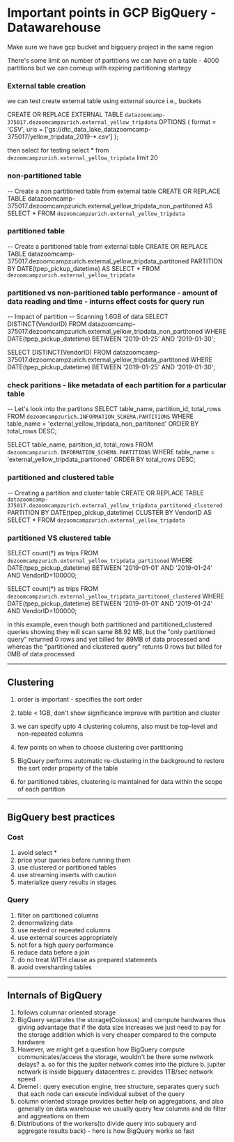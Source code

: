 # Important points in GCP BigQuery - Datawarehouse

Make sure we have gcp bucket and bigquery project in the same region

There's some limit on number of partitions we can have on a table - 4000 partitions but we can comeup with expiring partitioning startegy

### External table creation
we can test create external table using external source i.e., buckets


CREATE OR REPLACE EXTERNAL TABLE `datazoomcamp-375017.dezoomcampzurich.external_yellow_tripdata`
OPTIONS (
  format = 'CSV',
  uris = ['gs://dtc_data_lake_datazoomcamp-375017/yellow_tripdata_2019-*.csv']
);

then select for testing
select * from `dezoomcampzurich.external_yellow_tripdata` limit 20


### non-partitioned table
-- Create a non partitioned table from external table
CREATE OR REPLACE TABLE datazoomcamp-375017.dezoomcampzurich.external_yellow_tripdata_non_partitoned AS
SELECT * FROM `dezoomcampzurich.external_yellow_tripdata`

### partitioned table
-- Create a partitioned table from external table
CREATE OR REPLACE TABLE datazoomcamp-375017.dezoomcampzurich.external_yellow_tripdata_partitoned
PARTITION BY
  DATE(tpep_pickup_datetime) AS
SELECT * FROM `dezoomcampzurich.external_yellow_tripdata`



### partitioned vs non-paritioned table performance - amount of data reading and time - inturns effect costs for query run
-- Impact of partition
-- Scanning 1.6GB of data
SELECT DISTINCT(VendorID)
FROM datazoomcamp-375017.dezoomcampzurich.external_yellow_tripdata_non_partitoned
WHERE DATE(tpep_pickup_datetime) BETWEEN '2019-01-25' AND '2019-01-30';


SELECT DISTINCT(VendorID)
FROM datazoomcamp-375017.dezoomcampzurich.external_yellow_tripdata_partitoned
WHERE DATE(tpep_pickup_datetime) BETWEEN '2019-01-25' AND '2019-01-30';



### check paritions - like metadata of each partition for a particular table
-- Let's look into the partitons
SELECT table_name, partition_id, total_rows
FROM `dezoomcampzurich.INFORMATION_SCHEMA.PARTITIONS`
WHERE table_name = 'external_yellow_tripdata_non_partitoned'
ORDER BY total_rows DESC;

SELECT table_name, partition_id, total_rows
FROM `dezoomcampzurich.INFORMATION_SCHEMA.PARTITIONS`
WHERE table_name = 'external_yellow_tripdata_partitoned'
ORDER BY total_rows DESC;


### partitioned and clustered table
-- Creating a partition and cluster table
CREATE OR REPLACE TABLE `datazoomcamp-375017.dezoomcampzurich.external_yellow_tripdata_partitoned_clustered`
PARTITION BY DATE(tpep_pickup_datetime)
CLUSTER BY VendorID AS
SELECT * FROM `dezoomcampzurich.external_yellow_tripdata`




### partitioned VS clustered table
SELECT count(*) as trips
FROM `dezoomcampzurich.external_yellow_tripdata_partitoned`
WHERE DATE(tpep_pickup_datetime) BETWEEN '2019-01-01' AND '2019-01-24'
  AND VendorID=100000;

SELECT count(*) as trips
FROM `dezoomcampzurich.external_yellow_tripdata_partitoned_clustered`
WHERE DATE(tpep_pickup_datetime) BETWEEN '2019-01-01' AND '2019-01-24'
  AND VendorID=100000;

in this example, even though both partitioned and partitioned_clustered queries showing they will scan same 88.92 MB, but the "only partitioned query" returned 0 rows and yet billed for 89MB of data processed and whereas the "partitioned and clustered query" returns 0 rows but billed for 0MB of data processed


----------------------------------------------------------------------------------------------------

## Clustering

1. order is important - specifies the sort order

2. table < 1GB, don't show significance improve with partition and cluster

3. we can specify upto 4 clustering columns, also must be top-level and non-repeated columns

4. few points on when to choose clustering over partitioning

5. BigQuery performs automatic re-clustering in the background to restore the sort order property of the table

6. for partitioned tables, clustering is maintained for data within the scope of each partition

----------------------------------------------------------------------------------------------------

## BigQuery best practices
### Cost
1. avoid select *
2. price your queries before running them
3. use clustered or partitioned tables
4. use streaming inserts with caution
5. materialize query results in stages
### Query
1. filter on partitioned columns
2. denormalizing data
3. use nested or repeated columns
4. use external sources appropriately
5. not for a high query performance
6. reduce data before a join
7. do no treat WITH clause as prepared statements
8. avoid oversharding tables

----------------------------------------------------------------------------------------------------
## Internals of BigQuery

1. follows columnar oriented storage
2. BigQuery separates the storage(Colossus) and compute hardwares thus giving advantage that if the data size increases we just need to pay for the storage addition which is very cheaper compared to the compute hardware
3. However, we might get a question how BigQuery compute communicates/access the storage, wouldn't be there some network delays?
    a. so for this the jupiter network comes into the picture
    b. jupiter network is inside bigquery datacentres
    c. provides 1TB/sec network speed
4. Dremel : query execution engine, tree structure, separates query such that each node can execute individual subset of the query
5. column oriented storage provides better help on aggregations, and also generally on data warehouse we usually query few columns and do filter and aggreations on them
6. Distributions of the workers(to divide query into subquery and aggregate results back) - here is how BigQuery works so fast


